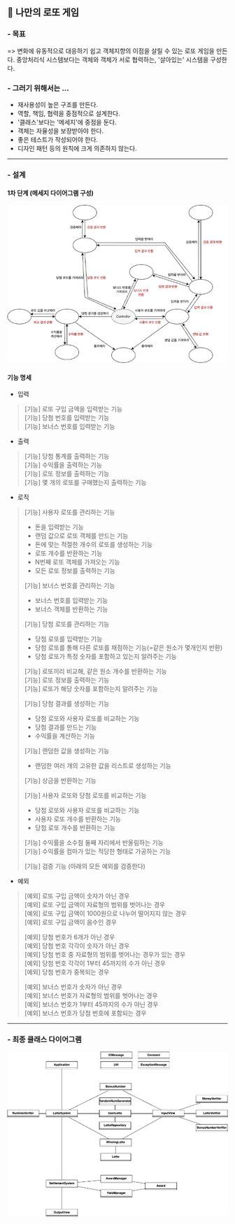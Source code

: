 ## 📝 나만의 로또 게임 

### - 목표 
=> 변화에 유동적으로 대응하기 쉽고 객체지향의 이점을 살릴 수 있는 로또 게임을 만든다. 
중앙처리식 시스템보다는 객체와 객체가 서로 협력하는, '살아있는' 시스템을 구성한다.

### - 그러기 위해서는 ...
- 재사용성이 높은 구조를 만든다.
- 역할, 책임, 협력을 중점적으로 설계한다.
- '클래스'보다는 '메세지'에 중점을 둔다.
- 객체는 자율성을 보장받아야 한다.
- 좋은 테스트가 작성되어야 한다. 
- 디자인 패턴 등의 원칙에 크게 의존하지 않는다.
---
### - 설계
#### 1차 단계 (메세지 다이어그램 구성)
<img src="image/lotto2.drawio.png">

#### 기능 명세

- 입력
> [기능] 로또 구입 금액을 입력받는 기능 <br>
> [기능] 당첨 번호를 입력받는 기능 <br>
> [기능] 보너스 번호를 입력받는 기능 <br>
>
> 
- 출력
> [기능] 당첨 통계를 출력하는 기능 <br>
> [기능] 수익률을 출력하는 기능 <br>
> [기능] 로또 정보를 출력하는 기능 <br>
> [기능] 몇 개의 로또를 구매했는지 출력하는 기능 <br>
>
> 
- 로직
> [기능] 사용자 로또를 관리하는 기능 <br>
> - 돈을 입력받는 기능 <br>
> - 랜덤 값으로 로또 객체를 만드는 기능 <br>
> - 돈에 맞는 적절한 개수의 로또를 생성하는 기능 <br>
> - 로또 개수를 반환하는 기능 <br>
> - N번째 로또 객체를 가져오는 기능 <br>
> - 모든 로또 정보를 출력하는 기능 <br>
>
> 
> [기능] 보너스 번호를 관리하는 기능 <br>
> - 보너스 번호를 입력받는 기능 <br>
> - 보너스 객체를 반환하는 기능 <br>
> 
> 
> [기능] 당첨 로또를 관리하는 기능 <br>
> - 당첨 로또를 입력받는 기능 <br>
> - 당첨 로또를 통해 다른 로또를 채점하는 기능(=같은 원소가 몇개인지 반환) <br>
> - 당첨 로또가 특정 숫자를 포함하고 있는지 알려주는 기능 <br>
>
> 
> [기능] 로또끼리 비교해, 같은 원소 개수를 반환하는 기능 <br>
> [기능] 로또 정보를 출력하는 기능 <br>
> [기능] 로또가 해당 숫자를 포함하는지 알려주는 기능 <br>
> 
>
> [기능] 당첨 결과를 생성하는 기능 <br>
> - 당첨 로또와 사용자 로또를 비교하는 기능 <br>
> - 당첨 결과를 만드는 기능 <br>
> - 수익률을 계산하는 기능 <br>
>
>
> [기능] 랜덤한 값을 생성하는 기능 <br>
> - 랜덤한 여러 개의 고유한 값을 리스트로 생성하는 기능 <br>
>
> [기능] 상금을 반환하는 기능 <br>
> 
> 
> [기능] 사용자 로또와 당첨 로또를 비교하는 기능 <br>
> - 당첨 로또와 사용자 로또를 비교하는 기능 <br>
> - 사용자 로또 개수를 반환하는 기능 <br>
> - 당첨 로또 개수를 반환하는 기능 <br>
> 
>
> [기능] 수익률을 소수점 둘째 자리에서 반올림하는 기능 <br>
> [기능] 수익률을 컴마가 있는 적당한 형태로 가공하는 기능 <br>
>
> [기능] 검증 기능 (아래의 모든 예외를 검증한다) <br>
> 
>
- 예외
> [예외] 로또 구입 금액이 숫자가 아닌 경우 <br>
> [예외] 로또 구입 금액이 자료형의 범위를 벗어나는 경우 <br>
> [예외] 로또 구입 금액이 1000원으로 나누어 떨어지지 않는 경우 <br>
> [예외] 로또 구입 금액이 음수인 경우 <br> 
> 
> [예외] 당첨 번호가 6개가 아닌 경우 <br>
> [예외] 당첨 번호 각각이 숫자가 아닌 경우 <br>
> [예외] 당첨 번호 중 자료형의 범위를 벗어나는 경우가 있는 경우 <br>
> [예외] 당첨 번호 각각이 1부터 45까지의 수가 아닌 경우 <br>
> [예외] 당첨 번호가 중복되는 경우 <br> 
> 
> [예외] 보너스 번호가 숫자가 아닌 경우 <br>
> [예외] 보너스 번호가 자료형의 범위를 벗어나는 경우 <br>
> [예외] 보너스 번호가 1부터 45까지의 수가 아닌 경우 <br>
> [예외] 보너스 번호가 당첨 번호에 포함되는 경우 <br>

---
### - 최종 클래스 다이어그램
<img src="image/lottoFinalDiagram.png">
